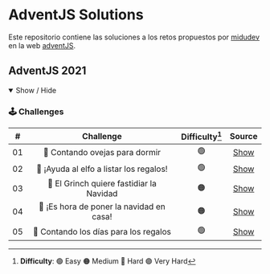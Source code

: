 # AdventJS Solutions

Este repositorio contiene las soluciones a los retos propuestos por [midudev](https://github.com/midudev) en la web [adventJS](https://adventjs.dev/es).

## AdventJS 2021

<details open>

<summary>Show / Hide</summary>

### 🕹️ Challenges

|  #  |                Challenge                 | Difficulty[^1] |            Source            |
| :-: | :--------------------------------------: | :------------: | :--------------------------: |
| 01  |      🐑 Contando ovejas para dormir      |       🟢       | [Show](./2021/Challenge-01/) |
| 02  | 🎅 ¡Ayuda al elfo a listar los regalos!  |       🟢       | [Show](./2021/Challenge-02/) |
| 03  | 🎅 El Grinch quiere fastidiar la Navidad |       🟠       | [Show](./2021/Challenge-03/) |
| 04  | 🎄 ¡Es hora de poner la navidad en casa! |       🟠       | [Show](./2021/Challenge-04/) |
| 05  |  🎁 Contando los días para los regalos   |       🟢       | [Show](./2021/Challenge-05/) |

<!-- | 06  |                  Rematando los exámenes finales                   |       🟠       | [Show](./2021/Challenge-01/) |
| 07  |                     Buscando en el almacén...                     |       🟠       | [Show](./2021/Challenge-01/) |
| 08  |                  La locura de las criptomonedas                   |       🟠       | [Show](./2021/Challenge-01/) |
| 09  |                  Agrupando cosas automáticamente                  |       🔴       | [Show](./2021/Challenge-01/) |
| 10  |                       La máquina del cambio                       |       🔴       | [Show](./2021/Challenge-01/) |
| 11  |           ¿Vale la pena la tarjeta fidelidad del cine?            |       🟠       | [Show](./2021/Challenge-01/) |
| 12  |              La ruta perfecta para dejar los regalos              |       🔴       | [Show](./2021/Challenge-01/) |
| 13  |                  Envuelve regalos con asteriscos                  |       🟢       | [Show](./2021/Challenge-01/) |
| 14  |                     En busca del reno perdido                     |       🟠       | [Show](./2021/Challenge-01/) |
| 15  |                         El salto perfecto                         |       🟠       | [Show](./2021/Challenge-01/) |
| 16  |                    Descifrando los números...                     |       🟢       | [Show](./2021/Challenge-01/) |
| 17  |            La locura de enviar paquetes en esta época             |       🔴       | [Show](./2021/Challenge-01/) |
| 18  |                El sistema operativo de Santa Claus                |       🟢       | [Show](./2021/Challenge-01/) |
| 19  |                ¿Qué deberíamos aprender en Platzi?                |       🟠       | [Show](./2021/Challenge-01/) |
| 20  |                  ¿Una carta de pangramas? ¡QUÉ!                   |       🟢       | [Show](./2021/Challenge-01/) |
| 21  |                      La ruta con los regalos                      |       🔴       | [Show](./2021/Challenge-01/) |
| 22  |                ¿Cuántos adornos necesita el árbol?                |       🟠       | [Show](./2021/Challenge-01/) |
| 23  | ¿Puedes reconfigurar las fábricas para no parar de crear regalos? |       🟣       | [Show](./2021/Challenge-01/) |
| 24  |                   Comparando árboles de Navidad                   |       🟠       | [Show](./2021/Challenge-01/) |
| 25  |            El último juego y hasta el año que viene 👋            |       🟠       | [Show](./2021/Challenge-01/) | -->

</details>

<!-- ## Adventjs 2022

<details open>

<summary>Show / Hide</summary>

### 🕹️ Challenges

|  #  |                Challenge                 | Difficulty[^1] |     Source      |
| :-: | :--------------------------------------: | :------------: | :-------------: |
| 01  |   Automating Christmas gift wrapping!    |       🟢       | [Show](./2022/) |
| 02  |  Nobody wants to do extra hours at work  |       🟢       | [Show](./2022/) |
| 03  | How many packs of gifts can Santa carry? |       🟢       | [Show](./2022/) |
| 04  |     Box inside a box and another...      |       🟠       | [Show](./2022/) |
| 05  |         Optimizing Santa's trips         |       🔴       | [Show](./2022/) |
| 06  |        Creating xmas decorations         |       🟠       | [Show](./2022/) |
| 07  |          Doing gifts inventory           |       🟢       | [Show](./2022/) |
| 08  |           We need a mechanic!            |       🟠       | [Show](./2022/) |
| 09  |            Crazy Xmas lights             |       🟢       | [Show](./2022/) |
| 10  |       The Santa Claus sleigh jump        |       🟠       | [Show](./2022/) |
| 11  |       Santa Claus is Scrum Master        |       🔴       | [Show](./2022/) |
| 12  |          Electric sleighs, wow!          |       🟠       | [Show](./2022/) |
| 13  |      Backups for Santa Claus files       |       🟢       | [Show](./2022/) |
| 14  |              The best path               |       🟠       | [Show](./2022/) |
| 15  |      Decorating the Christmas tree       |       🟠       | [Show](./2022/) |
| 16  |       Fixing Santa Claus' letters        |       🔴       | [Show](./2022/) |
| 17  |          Carrying gifts in bags          |       🟠       | [Show](./2022/) |
| 18  |            We ran out of ink!            |       🟢       | [Show](./2022/) |
| 19  |            Sorting the toys!             |       🟢       | [Show](./2022/) |
| 20  |          More challenging trips          |       🔴       | [Show](./2022/) |
| 21  |         Creating the gifts table         |       🟠       | [Show](./2022/) |
| 22  |            The lights in sync            |       🟢       | [Show](./2022/) |
| 23  |           Santa Claus Compiler           |       🔴       | [Show](./2022/) |
| 24  |       The last challenge is a maze       |       🔴       | [Show](./2022/) |

</details> -->

[^1]: **Difficulty**: 🟢 Easy 🟠 Medium 🔴 Hard 🟣 Very Hard

